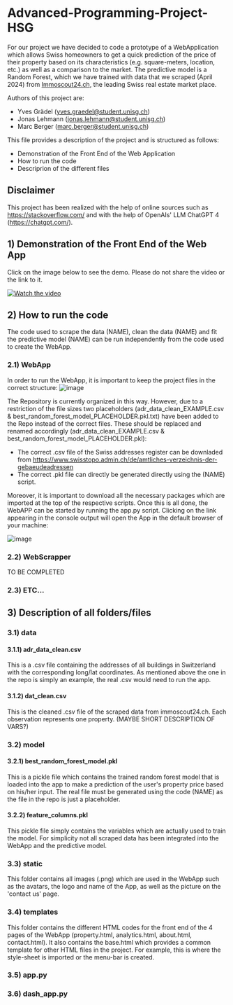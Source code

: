 # Advanced-Programming-Project-HSG
For our project we have decided to code a prototype of a WebApplication which allows Swiss homeowners to get a quick prediction of the price of their property based on its characteristics (e.g. square-meters, location, etc.) as well as a comparison to the market. The predictive model is a Random Forest, which we have trained with data that we scraped (April 2024) from [Immoscout24.ch](https://www.immoscout24.ch/en), the leading Swiss real estate market place.

Authors of this project are: 
- Yves Grädel (yves.graedel@student.unisg.ch)
- Jonas Lehmann (jonas.lehmann@student.unisg.ch)
- Marc Berger (marc.berger@student.unisg.ch)

This file provides a description of the project and is structured as follows: 
- Demonstration of the Front End of the Web Application 
- How to run the code
- Descriprion of the different files

## Disclaimer
This project has been realized with the help of online sources such as https://stackoverflow.com/ and with the help of OpenAIs' LLM ChatGPT 4 (https://chatgpt.com/). 

## 1) Demonstration of the Front End of the Web App
Click on the image below to see the demo. Please do not share the video or the link to it.

[![Watch the video](http://img.youtube.com/vi/k0ZD0h8pN6M/0.jpg)](https://youtu.be/k0ZD0h8pN6M)

## 2) How to run the code

The code used to scrape the data (NAME), clean the data (NAME) and fit the predictive model (NAME) can be run independently from the code used to create the WebApp.

### 2.1) WebApp
In order to run the WebApp, it is important to keep the project files in the correct structure: 
![image](https://github.com/graeyv/Advanced-Programming-Project-HSG/assets/161760200/48aaf3a7-c5ed-4e14-a34b-1790df104efe)

The Repository is currently organized in this way. However, due to a restriction of the file sizes two placeholders (adr_data_clean_EXAMPLE.csv & best_random_forest_model_PLACEHOLDER.pkl.txt) have been added to the Repo instead of the correct files. These should be replaced and renamed accordingly (adr_data_clean_EXAMPLE.csv & best_random_forest_model_PLACEHOLDER.pkl):
- The correct .csv file of the Swiss addresses register can be downladed from https://www.swisstopo.admin.ch/de/amtliches-verzeichnis-der-gebaeudeadressen
- The correct .pkl file can directly be generated directly using the (NAME) script.

Moreover, it is important to download all the necessary packages which are imported at the top of the respective scripts. Once this is all done, the WebAPP can be started by running the app.py script. Clicking on the link appearing in the console output will open the App in the default browser of your machine: 

![image](https://github.com/graeyv/Advanced-Programming-Project-HSG/assets/161760200/62a31850-8933-4c95-8cc1-b7985e011839)

### 2.2) WebScrapper
TO BE COMPLETED

### 2.3) ETC...

## 3) Description of all folders/files
### 3.1) data
#### 3.1.1) adr_data_clean.csv
This is a .csv file containing the addresses of all buildings in Switzerland with the corresponding long/lat coordinates. As mentioned above the one in the repo is simply an example, the real .csv would need to run the app. 
#### 3.1.2) dat_clean.csv
This is the cleaned .csv file of the scraped data from immoscout24.ch. Each observation represents one property. (MAYBE SHORT DESCRIPTION OF VARS?)
### 3.2) model
#### 3.2.1) best_random_forest_model.pkl
This is a pickle file which contains the trained random forest model that is loaded into the app to make a prediction of the user's property price based on his/her input. The real file must be generated using the code (NAME) as the file in the repo is just a placeholder. 
#### 3.2.2) feature_columns.pkl 
This pickle file simply contains the variables which are actually used to train the model. For simplicity not all scraped data has been integrated into the WebApp and the predictive model. 
### 3.3) static
This folder contains all images (.png) which are used in the WebApp such as the avatars, the logo and name of the App, as well as the picture on the 'contact us' page.
### 3.4) templates
This folder contains the different HTML codes for the front end of the 4 pages of the WebApp (property.html, analytics.html, about.html, contact.html). It also contains the base.html which provides a common template for other HTML files in the project. For example, this is where the style-sheet is imported or the menu-bar is created.
### 3.5) app.py
### 3.6) dash_app.py




